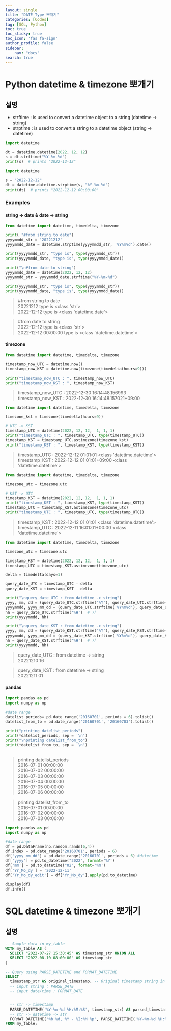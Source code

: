 ```yaml
---
layout: single
title: "DATE Type 뽀개기"
categories: [Codes]
tag: [SQL, Python]
toc: true
toc_sticky: true
toc_icon: 'fas fa-sign'
author_profile: false
sidebar:
    nav: "docs"
search: true
---
```


# Python datetime & timezone 뽀개기
## 설명

- strftime : is used to convert a datetime object to a string (datetime -> string)
- strptime : is used to convert a string to a datetime object (string -> datetime)

``` python 
import datetime

dt = datetime.datetime(2022, 12, 12)
s = dt.strftime("%Y-%m-%d")
print(s)  # prints "2022-12-12"

import datetime

s = "2022-12-12"
dt = datetime.datetime.strptime(s, "%Y-%m-%d")
print(dt)  # prints "2022-12-12 00:00:00"
```

### Examples
#### string -> date & date -> string 
```python 
from datetime import datetime, timedelta, timezone

print( "#from string to date")
yyyymmdd_str = '20221212'
yyyymmdd_date = datetime.strptime(yyyymmdd_str, '%Y%m%d').date()

print(yyyymmdd_str, "type is", type(yyyymmdd_str))
print(yyyymmdd_date, "type is", type(yyyymmdd_date))

print("\n#from date to string")
yyyymmdd_date = datetime(2022, 12, 12)
yyyymmdd_str = yyyymmdd_date.strftime("%Y-%m-%d")

print(yyyymmdd_str, "type is", type(yyyymmdd_str))
print(yyyymmdd_date, "type is", type(yyyymmdd_date))
```
> #from string to date   
> 20221212 type is <class 'str'>   
> 2022-12-12 type is <class 'datetime.date'> 

> #from date to string   
> 2022-12-12 type is <class 'str'>   
> 2022-12-12 00:00:00 type is <class 'datetime.datetime'>   

#### timezone
```python 
from datetime import datetime, timedelta, timezone

timestamp_now_UTC = datetime.now()
timestamp_now_KST = datetime.now(timezone(timedelta(hours=9)))

print("timestamp_now_UTC : ", timestamp_now_UTC)
print("timestamp_now_KST : ", timestamp_now_KST)
```
> timestamp_now_UTC :  2022-12-30 16:14:48.156993   
> timestamp_now_KST :  2022-12-30 16:14:48.157021+09:00   

```python 
from datetime import datetime, timedelta, timezone

timezone_kst = timezone(timedelta(hours=9))

# UTC -> KST 
timestamp_UTC = datetime(2022, 12, 12,  1, 1, 1)
print("timestamp_UTC : ", timestamp_UTC, type(timestamp_UTC))
timestamp_KST = timestamp_UTC.astimezone(timezone_kst)
print("timestamp_KST : ", timestamp_KST, type(timestamp_KST))
```
> timestamp_UTC :  2022-12-12 01:01:01 <class 'datetime.datetime'>   
> timestamp_KST :  2022-12-12 01:01:01+09:00 <class 'datetime.datetime'>    

```python 
from datetime import datetime, timedelta, timezone

timezone_utc = timezone.utc 

# KST -> UTC
timestamp_KST = datetime(2022, 12, 12,  1, 1, 1)
print("timestamp_KST : ", timestamp_KST, type(timestamp_KST))
timestamp_UTC = timestamp_KST.astimezone(timezone_utc)
print("timestamp_UTC : ", timestamp_UTC, type(timestamp_UTC))
```
> timestamp_KST :  2022-12-12 01:01:01 <class 'datetime.datetime'>   
> timestamp_UTC :  2022-12-11 16:01:01+00:00 <class 'datetime.datetime'>   

```python   
from datetime import datetime, timedelta, timezone

timezone_utc = timezone.utc 

timestamp_KST = datetime(2022, 12, 12,  1, 1, 1)
timestamp_UTC = timestamp_KST.astimezone(timezone_utc)

delta = timedelta(days=1)

query_date_UTC = timestamp_UTC - delta
query_date_KST = timestamp_KST - delta

print("\nquery_date_UTC : from datetime -> string")
yyyy, mm, dd = (query_date_UTC.strftime('%Y'), query_date_UTC.strftime('%m'), query_date_UTC.strftime('%d'))
yyyymmdd, yyyy_mm_dd = (query_date_UTC.strftime('%Y%m%d'), query_date_UTC.strftime('%Y-%m-%d'))
hh = query_date_UTC.strftime('%H')  # 시
print(yyyymmdd, hh)

print("\nquery_date_KST : from datetime -> string")
yyyy, mm, dd = (query_date_KST.strftime('%Y'), query_date_KST.strftime('%m'), query_date_KST.strftime('%d'))
yyyymmdd, yyyy_mm_dd = (query_date_KST.strftime('%Y%m%d'), query_date_KST.strftime('%Y-%m-%d'))
hh = query_date_KST.strftime('%H')  # 시
print(yyyymmdd, hh)
```
> query_date_UTC : from datetime -> string  
> 20221210 16

> query_date_KST : from datetime -> string  
> 20221211 01


#### pandas 

```python 
import pandas as pd 
import numpy as np 

#date range
datelist_periods= pd.date_range('20160701', periods = 6).tolist()
datelist_from_to = pd.date_range('20160701', '20160703').tolist()

print("printing datelist_periods")
print(*datelist_periods, sep = '\n')
print("\nprinting datelist_from_to")
print(*datelist_from_to, sep = '\n')
 
```
> printing datelist_periods  
> 2016-07-01 00:00:00  
> 2016-07-02 00:00:00  
> 2016-07-03 00:00:00  
> 2016-07-04 00:00:00  
> 2016-07-05 00:00:00  
> 2016-07-06 00:00:00  

> printing datelist_from_to  
> 2016-07-01 00:00:00  
> 2016-07-02 00:00:00  
> 2016-07-03 00:00:00  

```python 
import pandas as pd 
import numpy as np 

#date range
df = pd.DataFrame(np.random.randn(6,4))
df.index = pd.date_range('20160701', periods = 6)
df['yyyy_mm_dd'] = pd.date_range('20160701', periods = 6) #datetime
df['yyyy'] = pd.to_datetime("2022", format='%Y')
df['mm'] = pd.to_datetime("02", format='%m')
df['Yr_Mo_dy'] = '2022-12-11'
df['Yr_Mo_dy_edit'] = df['Yr_Mo_dy'].apply(pd.to_datetime)
 
display(df)
df.info()
```

# SQL datetime & timezone 뽀개기
## 설명

```sql 
-- Sample data in my_table
WITH my_table AS (
  SELECT "2022-07-27 15:30:45" AS timestamp_str UNION ALL
  SELECT "2022-08-10 08:00:00" AS timestamp_str
)

-- Query using PARSE_DATETIME and FORMAT_DATETIME
SELECT 
  timestamp_str AS original_timestamp, -- Original timestamp string in string format
  -- input string : PARSE_DATE 
  -- input date/time : FORMAT_DATE


  -- str -> timestamp
  PARSE_DATETIME('%Y-%m-%d %H:%M:%S', timestamp_str) AS parsed_timestamp, 
  -- str -> datetime -> str
  FORMAT_DATETIME('%b %d, %Y - %I:%M %p', PARSE_DATETIME('%Y-%m-%d %H:%M:%S', timestamp_str)) AS formatted_timestamp 
FROM my_table;

```